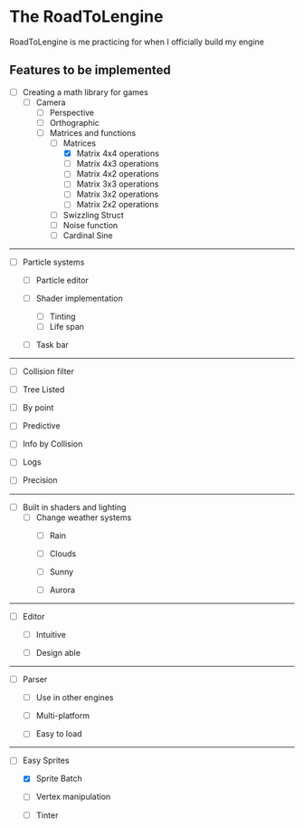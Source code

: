 # The RoadToLengine
  RoadToLengine is me practicing for when I officially build my engine

## Features to be implemented


- [ ] Creating a math library for games 
    - [ ] Camera
        - [ ] Perspective
        - [ ] Orthographic
      - [ ] Matrices and functions
        - [ ] Matrices
          - [x] Matrix 4x4 operations
          - [ ] Matrix 4x3 operations
          - [ ] Matrix 4x2 operations
          - [ ] Matrix 3x3 operations
          - [ ] Matrix 3x2 operations
          - [ ] Matrix 2x2 operations
        - [ ] Swizzling Struct
        - [ ] Noise function
        - [ ] Cardinal Sine
        
---       
 
 
 - [ ] Particle systems
    - [ ] Particle editor
    - [ ] Shader implementation
      - [ ] Tinting
      - [ ] Life span
    - [ ] Task bar
    
    
---   


 - [ ] Collision filter
  - [ ] Tree Listed
  - [ ] By point
  - [ ] Predictive
  - [ ] Info by Collision
  - [ ] Logs
  - [ ] Precision
 
 
---


 - [ ] Built in shaders and lighting 
    - [ ] Change weather systems
      - [ ] Rain
      - [ ] Clouds
      - [ ] Sunny
      - [ ] Aurora
      
      
---      


 - [ ] Editor 
    - [ ] Intuitive
    - [ ] Design able
    
    
---    


 - [ ] Parser 
    - [ ] Use in other engines
    - [ ] Multi-platform
    - [ ] Easy to load
    
    
---    


 - [ ] Easy Sprites
    - [x] Sprite Batch
    - [ ] Vertex manipulation
    - [ ] Tinter

